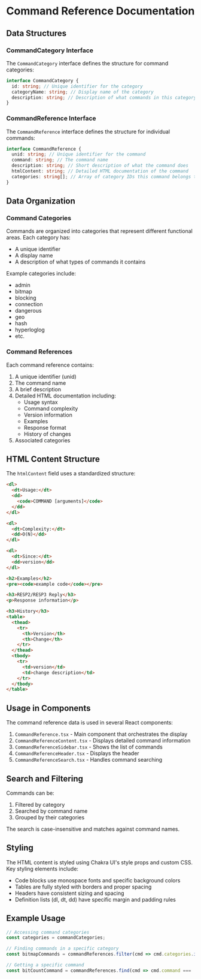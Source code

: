 # Command Reference Documentation

## Data Structures

### CommandCategory Interface

The `CommandCategory` interface defines the structure for command categories:

```typescript
interface CommandCategory {
  id: string; // Unique identifier for the category
  categoryName: string; // Display name of the category
  description: string; // Description of what commands in this category do
}
```

### CommandReference Interface

The `CommandReference` interface defines the structure for individual commands:

```typescript
interface CommandReference {
  unid: string; // Unique identifier for the command
  command: string; // The command name
  description: string; // Short description of what the command does
  htmlContent: string; // Detailed HTML documentation of the command
  categories: string[]; // Array of category IDs this command belongs to
}
```

## Data Organization

### Command Categories

Commands are organized into categories that represent different functional areas. Each category has:

- A unique identifier
- A display name
- A description of what types of commands it contains

Example categories include:

- admin
- bitmap
- blocking
- connection
- dangerous
- geo
- hash
- hyperloglog
- etc.

### Command References

Each command reference contains:

1. A unique identifier (unid)
2. The command name
3. A brief description
4. Detailed HTML documentation including:
   - Usage syntax
   - Command complexity
   - Version information
   - Examples
   - Response format
   - History of changes
5. Associated categories

## HTML Content Structure

The `htmlContent` field uses a standardized structure:

```html
<dl>
  <dt>Usage:</dt>
  <dd>
    <code>COMMAND [arguments]</code>
  </dd>
</dl>

<dl>
  <dt>Complexity:</dt>
  <dd>O(N)</dd>
</dl>

<dl>
  <dt>Since:</dt>
  <dd>version</dd>
</dl>

<h2>Examples</h2>
<pre><code>example code</code></pre>

<h3>RESP2/RESP3 Reply</h3>
<p>Response information</p>

<h3>History</h3>
<table>
  <thead>
    <tr>
      <th>Version</th>
      <th>Change</th>
    </tr>
  </thead>
  <tbody>
    <tr>
      <td>version</td>
      <td>change description</td>
    </tr>
  </tbody>
</table>
```

## Usage in Components

The command reference data is used in several React components:

1. `CommandReference.tsx` - Main component that orchestrates the display
2. `CommandReferenceContent.tsx` - Displays detailed command information
3. `CommandReferenceSidebar.tsx` - Shows the list of commands
4. `CommandReferenceHeader.tsx` - Displays the header
5. `CommandReferenceSearch.tsx` - Handles command searching

## Search and Filtering

Commands can be:

1. Filtered by category
2. Searched by command name
3. Grouped by their categories

The search is case-insensitive and matches against command names.

## Styling

The HTML content is styled using Chakra UI's style props and custom CSS. Key styling elements include:

- Code blocks use monospace fonts and specific background colors
- Tables are fully styled with borders and proper spacing
- Headers have consistent sizing and spacing
- Definition lists (dl, dt, dd) have specific margin and padding rules

## Example Usage

```typescript
// Accessing command categories
const categories = commandCategories;

// Finding commands in a specific category
const bitmapCommands = commandReferences.filter(cmd => cmd.categories.includes('bitmap'));

// Getting a specific command
const bitCountCommand = commandReferences.find(cmd => cmd.command === 'BITCOUNT');
```
